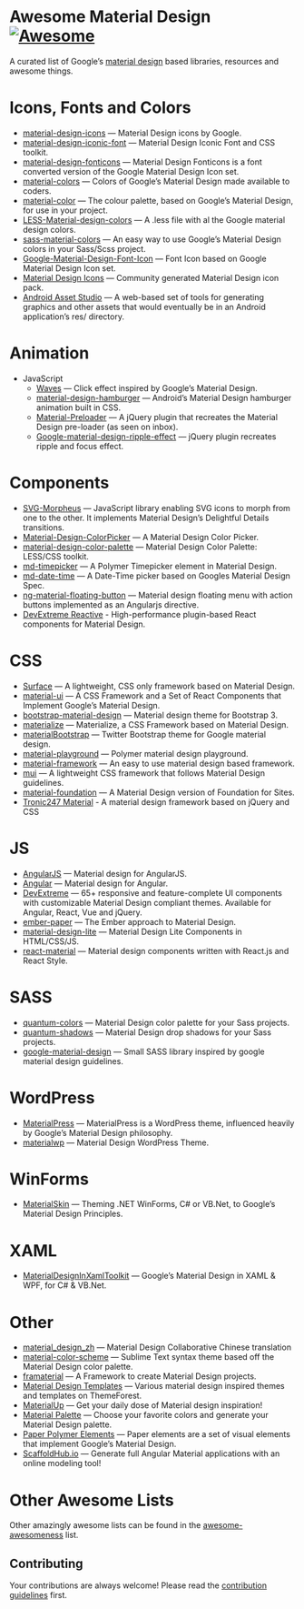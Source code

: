 # Awesome Material Design [![Awesome](https://cdn.rawgit.com/sindresorhus/awesome/d7305f38d29fed78fa85652e3a63e154dd8e8829/media/badge.svg)](https://github.com/sindresorhus/awesome)

A curated list of Google’s [material design](http://www.google.com/design/spec) based libraries, resources and awesome things.

# Icons, Fonts and Colors

- [material-design-icons](https://github.com/google/material-design-icons) — Material Design icons by Google.
- [material-design-iconic-font](https://github.com/zavoloklom/material-design-iconic-font) — Material Design Iconic Font and CSS toolkit.
- [material-design-fonticons](https://github.com/designjockey/material-design-fonticons) — Material Design Fonticons is a font converted version of the Google Material Design Icon set.
- [material-colors](https://github.com/shuhei/material-colors) — Colors of Google’s Material Design made available to coders.
- [material-color](https://github.com/mrmlnc/material-color) — The colour palette, based on Google’s Material Design, for use in your project.
- [LESS-Material-design-colors](https://github.com/tisign/LESS-Material-design-colors) — A .less file with al the Google material design colors.
- [sass-material-colors](https://github.com/minusfive/sass-material-colors) — An easy way to use Google’s Material Design colors in your Sass/Scss project.
- [Google-Material-Design-Font-Icon](https://github.com/Seb-L/Google-Material-Design-Font-Icon) — Font Icon based on Google Material Design Icon set.
- [Material Design Icons](https://materialdesignicons.com/) — Community generated Material Design icon pack.
- [Android Asset Studio](https://romannurik.github.io/AndroidAssetStudio/) — A web-based set of tools for generating graphics and other assets that would eventually be in an Android application’s res/ directory.

# Animation

- JavaScript
  - [Waves](https://github.com/fians/Waves) — Click effect inspired by Google’s Material Design.
  - [material-design-hamburger](https://github.com/swirlycheetah/material-design-hamburger) — Android’s Material Design hamburger animation built in CSS.
  - [Material-Preloader](https://github.com/aarondo/Material-Preloader) — A jQuery plugin that recreates the Material Design pre-loader (as seen on inbox).
  - [Google-material-design-ripple-effect](https://github.com/ninox92/Google-material-design-ripple-effect) — jQuery plugin recreates ripple and focus effect.

# Components

- [SVG-Morpheus](https://github.com/alexk111/SVG-Morpheus) — JavaScript library enabling SVG icons to morph from one to the other. It implements Material Design’s Delightful Details transitions.
- [Material-Design-ColorPicker](https://github.com/Fraina/Material-Design-ColorPicker) — A Material Design Color Picker.
- [material-design-color-palette](https://github.com/zavoloklom/material-design-color-palette) — Material Design Color Palette: LESS/CSS toolkit.
- [md-timepicker](https://github.com/dotlouis/md-timepicker) — A Polymer Timepicker element in Material Design.
- [md-date-time](https://github.com/SimeonC/md-date-time) — A Date-Time picker based on Googles Material Design Spec.
- [ng-material-floating-button](https://github.com/nobitagit/ng-material-floating-button) — Material design floating menu with action buttons implemented as an Angularjs directive.
- [DevExtreme Reactive](https://devexpress.github.io/devextreme-reactive/react) - High-performance plugin-based React components for Material Design.

# CSS

- [Surface](https://github.com/mildrenben/surface) — A lightweight, CSS only framework based on Material Design.
- [material-ui](https://github.com/callemall/material-ui) — A CSS Framework and a Set of React Components that Implement Google’s Material Design.
- [bootstrap-material-design](https://github.com/FezVrasta/bootstrap-material-design) — Material design theme for Bootstrap 3.
- [materialize](https://github.com/Dogfalo/materialize) — Materialize, a CSS Framework based on Material Design.
- [materialBootstrap](https://github.com/throrin19/materialBootstrap) — Twitter Bootstrap theme for Google material design.
- [material-playground](https://github.com/ebidel/material-playground) — Polymer material design playground.
- [material-framework](https://github.com/nt1m/material-framework) — An easy to use material design based framework.
- [mui](https://github.com/muicss/mui) — A lightweight CSS framework that follows Material Design guidelines.
- [material-foundation](https://github.com/eucalyptuss/material-foundation) — A Material Design version of Foundation for Sites.
- [Tronic247 Material](https://www.tronic247.com/material/) - A material design framework based on jQuery and CSS

# JS

- [AngularJS](https://github.com/angular/material) — Material design for AngularJS.
- [Angular](https://github.com/angular/material2) — Material design for Angular.
- [DevExtreme](https://js.devexpress.com) — 65+ responsive and feature-complete UI components with customizable Material Design compliant themes. Available for Angular, React, Vue and jQuery.
- [ember-paper](https://github.com/miguelcobain/ember-paper) — The Ember approach to Material Design.
- [material-design-lite](https://github.com/google/material-design-lite/) — Material Design Lite Components in HTML/CSS/JS.
- [react-material](https://github.com/BerkeleyTrue/react-material) — Material design components written with React.js and React Style.

# SASS

- [quantum-colors](https://github.com/nkpfstr/quantum-colors) — Material Design color palette for your Sass projects.
- [quantum-shadows](https://github.com/nkpfstr/quantum-shadows) — Material Design drop shadows for your Sass projects.
- [google-material-design](https://github.com/axyz/google-material-design) — Small SASS library inspired by google material design guidelines.

# WordPress

- [MaterialPress](https://github.com/alexpatin/MaterialPress) — MaterialPress is a WordPress theme, influenced heavily by Google’s Material Design philosophy.
- [materialwp](https://github.com/braginteractive/materialwp) — Material Design WordPress Theme.

# WinForms

- [MaterialSkin](https://github.com/IgnaceMaes/MaterialSkin) — Theming .NET WinForms, C\# or VB.Net, to Google’s Material Design Principles.

# XAML

- [MaterialDesignInXamlToolkit](https://github.com/ButchersBoy/MaterialDesignInXamlToolkit) — Google’s Material Design in XAML & WPF, for C\# & VB.Net.

# Other

- [material_design_zh](https://github.com/1sters/material_design_zh) — Material Design Collaborative Chinese translation
- [material-color-scheme](https://github.com/paradox41/material-color-scheme) — Sublime Text syntax theme based off the Material Design color palette.
- [framaterial](https://github.com/Framaterial/framaterial) — A Framework to create Material Design projects.
- [Material Design Templates](http://themeforest.net/tags/material%20design) — Various material design inspired themes and templates on ThemeForest.
- [MaterialUp](http://www.materialup.com/) — Get your daily dose of Material design inspiration!
- [Material Palette](http://www.materialpalette.com/) — Choose your favorite colors and generate your Material Design palette.
- [Paper Polymer Elements](https://elements.polymer-project.org/browse?package=paper-elements) — Paper elements are a set of visual elements that implement Google’s Material Design.
- [ScaffoldHub.io](https://scaffoldhub.io) — Generate full Angular Material applications with an online modeling tool!

# Other Awesome Lists

Other amazingly awesome lists can be found in the [awesome-awesomeness](https://github.com/bayandin/awesome-awesomeness) list.

## Contributing

Your contributions are always welcome! Please read the [contribution guidelines](contributing.md) first.
